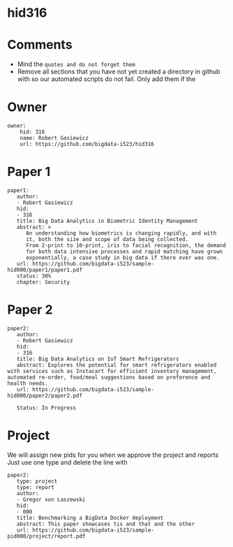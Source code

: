 # hid316
# Comments

* Mind the ```quotes and do not forget them```
* Remove all sections that you have not yet created a directory in github with so our automated scripts do not fail. Only add them if the 

# Owner

```
owner:
    hid: 316
    name: Robert Gasiewicz
    url: https://github.com/bigdata-i523/hid316
```

# Paper 1

```
paper1:
   author: 
   - Robert Gasiewicz
   hid:
   - 316
   title: Big Data Analytics in Biometric Identity Management
   abstract: >
      An understanding how biometrics is changing rapidly, and with
      it, both the size and scope of data being collected.
      From 2-print to 10-print, iris to facial recognition, the demand
      for both data intensive processes and rapid matching have grown
      exponentially, a case study in big data if there ever was one. 
   url: https://github.com/bigdata-i523/sample-hid000/paper1/paper1.pdf
   status: 30%
   chapter: Security 
```
   
# Paper 2

```
paper2:
   author: 
   - Robert Gasiewicz
   hid:
   - 316
   title: Big Data Analytics on IoT Smart Refrigerators
   abstract: Explores the potential for smart refrigerators enabled with services such as Instacart for efficient inventory management, automated re-order, food/meal suggestions based on preference and health needs.
   url: https://github.com/bigdata-i523/sample-hid000/paper2/paper2.pdf   
   
   Status: In Progress
```

# Project 

We will assign new pids for you when we approve the project and reports   
Just use one type and delete the line with 

```
paper2:
   type: project
   type: report
   author: 
   - Gregor von Laszewski
   hid:
   - 000
   title: Benchmarking a BigData Docker deployment
   abstract: This paper showcases tis and that and the other 
   url: https://github.com/bigdata-i523/sample-pid000/project/report.pdf
```
   
